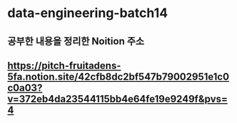 # data-engineering-batch14

## 공부한 내용을 정리한 Noition 주소
https://pitch-fruitadens-5fa.notion.site/42cfb8dc2bf547b79002951e1c0c0a03?v=372eb4da23544115bb4e64fe19e9249f&pvs=4
--- 
